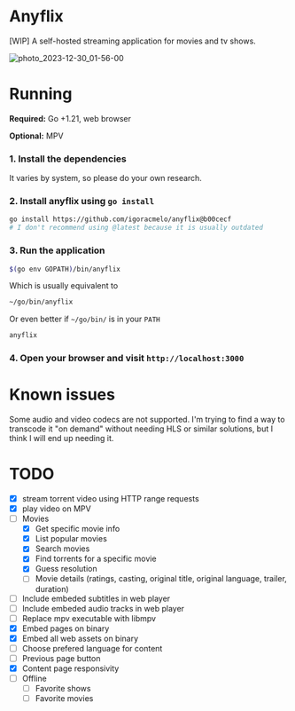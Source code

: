 # Anyflix

[WIP] A self-hosted streaming application for movies and tv shows.

![photo_2023-12-30_01-56-00](https://github.com/igoracmelo/anyflix/assets/85039990/61953c96-3c8a-4510-aa80-82ae4625dcd1)

# Running

**Required:** Go +1.21, web browser

**Optional:** MPV

### 1. Install the dependencies

It varies by system, so please do your own research.

### 2. Install anyflix using `go install`

```sh
go install https://github.com/igoracmelo/anyflix@b00cecf
# I don't recommend using @latest because it is usually outdated
```

### 3. Run the application

```sh
$(go env GOPATH)/bin/anyflix
```

Which is usually equivalent to

```sh
~/go/bin/anyflix
```

Or even better if `~/go/bin/` is in your `PATH`

```sh
anyflix
```

### 4. Open your browser and visit `http://localhost:3000`

# Known issues

Some audio and video codecs are not supported.
I'm trying to find a way to transcode it "on demand" without needing HLS or similar solutions, but I think I will end up needing it.

# TODO
- [X] stream torrent video using HTTP range requests
- [X] play video on MPV
- [ ] Movies
    - [X] Get specific movie info
    - [X] List popular movies
    - [X] Search movies
    - [X] Find torrents for a specific movie
    - [X] Guess resolution
    - [ ] Movie details (ratings, casting, original title, original language, trailer, duration)
- [ ] Include embeded subtitles in web player
- [ ] Include embeded audio tracks in web player
- [ ] Replace mpv executable with libmpv
- [X] Embed pages on binary
- [X] Embed all web assets on binary
- [ ] Choose prefered language for content
- [ ] Previous page button
- [X] Content page responsivity
- [ ] Offline
    - [ ] Favorite shows
    - [ ] Favorite movies
